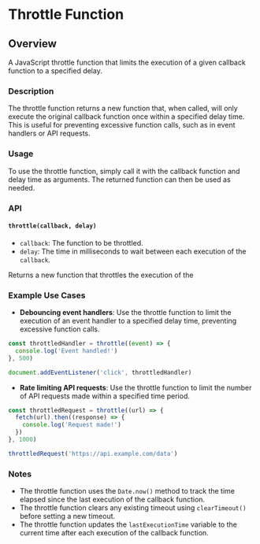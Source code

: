 # Throttle Function

## Overview

A JavaScript throttle function that limits the execution of a given callback function to a specified delay.

### Description

The throttle function returns a new function that, when called, will only execute the original callback function once within a specified delay time. This is useful for preventing excessive function calls, such as in event handlers or API requests.

### Usage

To use the throttle function, simply call it with the callback function and delay time as arguments. The returned function can then be used as needed.

### API

#### `throttle(callback, delay)`

- `callback`: The function to be throttled.
- `delay`: The time in milliseconds to wait between each execution of the `callback`.

Returns a new function that throttles the execution of the

### Example Use Cases

- **Debouncing event handlers**: Use the throttle function to limit the execution of an event handler to a specified delay time, preventing excessive function calls.

```javascript
const throttledHandler = throttle((event) => {
  console.log('Event handled!')
}, 500)

document.addEventListener('click', throttledHandler)
```

- **Rate limiting API requests**: Use the throttle function to limit the number of API requests made within a specified time period.

```javascript
const throttledRequest = throttle((url) => {
  fetch(url).then((response) => {
    console.log('Request made!')
  })
}, 1000)

throttledRequest('https://api.example.com/data')
```

### Notes

- The throttle function uses the `Date.now()` method to track the time elapsed since the last execution of the callback function.
- The throttle function clears any existing timeout using `clearTimeout()` before setting a new timeout.
- The throttle function updates the `lastExecutionTime` variable to the current time after each execution of the callback function.
